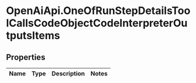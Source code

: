 # OpenAiApi.OneOfRunStepDetailsToolCallsCodeObjectCodeInterpreterOutputsItems

## Properties
Name | Type | Description | Notes
------------ | ------------- | ------------- | -------------
